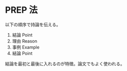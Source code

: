 # PREP 法

以下の順序で持論を伝える。

1. 結論 Point
2. 理由 Reason
3. 事例 Example
4. 結論 Point

結論を最初と最後に入れるのが特徴。論文でもよく使われる。
